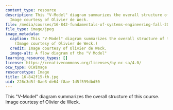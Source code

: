```yaml
---
content_type: resource
description: This "V-Model" diagram summarizes the overall structure of this course.
  Image courtesy of Olivier de Weck.
file: /media/courses/16-842-fundamentals-of-systems-engineering-fall-2015/226c3d5f0ae3de64f8ae1d5f599dbd50_16-842f15-th.gif
file_type: image/jpeg
image_metadata:
  caption: This "V-Model" diagram summarizes the overall structure of this course.
    (Image courtesy of Olivier de Weck.)
  credit: Image courtesy of Olivier de Weck.
  image-alt: A flow diagram of the "V Model"
learning_resource_types: []
license: https://creativecommons.org/licenses/by-nc-sa/4.0/
ocw_type: OCWImage
resourcetype: Image
title: 16-842f15-th.jpg
uid: 226c3d5f-0ae3-de64-f8ae-1d5f599dbd50
---
```

This "V-Model" diagram summarizes the overall structure of this course. Image courtesy of Olivier de Weck.